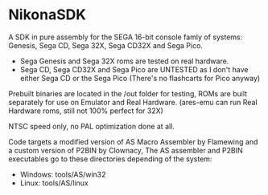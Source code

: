 # NikonaSDK
A SDK in pure assembly for the SEGA 16-bit console famly of systems: Genesis, Sega CD, Sega 32X, Sega CD32X and Sega Pico.

- Sega Genesis and Sega 32X roms are tested on real hardware.
- Sega CD, Sega CD32X and Sega Pico are UNTESTED as I don't have either Sega CD or the Sega Pico (There's no flashcarts for Pico anyway)

Prebuilt binaries are located in the /out folder for testing, ROMs are built separately for use on Emulator and Real Hardware. (ares-emu can run Real Hardware roms, still not 100% perfect for 32X)

NTSC speed only, no PAL optimization done at all.

Code targets a modified version of AS Macro Assembler by Flamewing and a custom version of P2BIN by Clownacy, The AS assembler and P2BIN executables go to these directories depending of the system:

- Windows: tools/AS/win32
- Linux: tools/AS/linux
